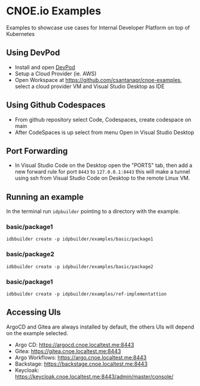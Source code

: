 # CNOE.io Examples

Examples to showcase use cases for Internal Developer Platform on top of Kubernetes

## Using DevPod
- Install and open [DevPod](https://devpod.sh)
- Setup a Cloud Provider (ie. AWS)
- Open Workspace at https://github.com/csantanapr/cnoe-examples, select a cloud provider VM and Visual Studio Desktop as IDE

## Using Github Codespaces
- From github repository select Code, Codespaces, create codespace on main
- After CodeSpaces is up select from menu Open in Visual Studio Desktop

## Port Forwarding
- In Visual Studio Code on the Desktop open the "PORTS" tab, then add a new forward rule for port `8443` to `127.0.0.1:8443` this will make a tunnel using ssh from Visual Studio Code on Desktop to the remote Linux VM.


## Running an example

In the terminal run `idpbuilder` pointing to a directory with the example.

### basic/package1
```shell
idbbuilder create -p idpbuilder/examples/basic/package1
```
### basic/package2
```shell
idbbuilder create -p idpbuilder/examples/basic/package2
```
### basic/package1
```shell
idbbuilder create -p idpbuilder/examples/ref-implementattion
```




## Accessing UIs
ArgoCD and Gitea are always installed by default, the others UIs will depend on the example selected.
- Argo CD: https://argocd.cnoe.localtest.me:8443
- Gitea: https://gitea.cnoe.localtest.me:8443
- Argo Workflows: https://argo.cnoe.localtest.me:8443
- Backstage: https://backstage.cnoe.localtest.me:8443
- Keycloak: https://keycloak.cnoe.localtest.me:8443/admin/master/console/

